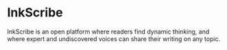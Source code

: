 # InkScribe

InkScribe is an open platform where readers find dynamic thinking, and where expert and undiscovered voices can share their writing on any topic.

